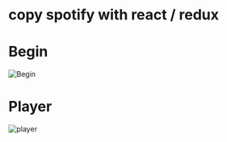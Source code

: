  # copy spotify with react / redux
 
 # Begin
 ![Begin](https://i.ibb.co/PZbLPVL/Firefox-Screenshot-2019-01-15-T22-23-03-396-Z.png)
 
 # Player
 ![player](https://i.ibb.co/23bRMTj/Firefox-Screenshot-2019-01-15-T22-24-16-966-Z.png)

